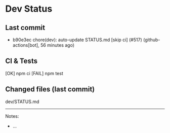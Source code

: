 # Dev Status

## Last commit
- b90e3ec chore(dev): auto-update STATUS.md [skip ci] (#517) (github-actions[bot], 56 minutes ago)
## CI & Tests
[OK] npm ci
[FAIL] npm test

## Changed files (last commit)
dev/STATUS.md

---
Notes:
- ...
